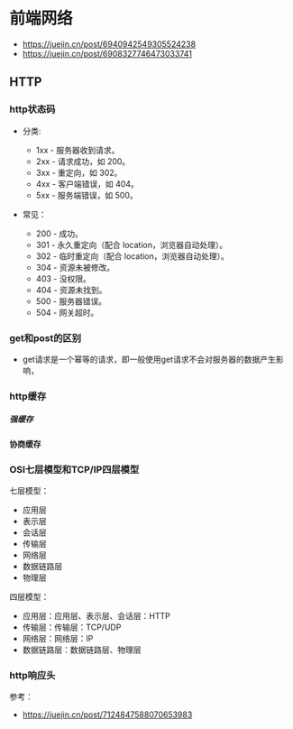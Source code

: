 
# 前端网络
- https://juejin.cn/post/6940942549305524238
- https://juejin.cn/post/6908327746473033741

## HTTP


### http状态码
* 分类:
  * 1xx - 服务器收到请求。
  * 2xx - 请求成功，如 200。
  * 3xx - 重定向，如 302。
  * 4xx - 客户端错误，如 404。
  * 5xx - 服务端错误，如 500。

* 常见：
  * 200 - 成功。
  * 301 - 永久重定向（配合 location，浏览器自动处理）。
  * 302 - 临时重定向（配合 location，浏览器自动处理）。
  * 304 - 资源未被修改。
  * 403 - 没权限。
  * 404 - 资源未找到。
  * 500 - 服务器错误。
  * 504 - 网关超时。

### get和post的区别
* get请求是一个幂等的请求，即一般使用get请求不会对服务器的数据产生影响，

### http缓存

##### 强缓存

#### 协商缓存

### OSI七层模型和TCP/IP四层模型

七层模型：
* 应用层
* 表示层
* 会话层
* 传输层
* 网络层
* 数据链路层
* 物理层


四层模型：
* 应用层：应用层、表示层、会话层：HTTP
* 传输层：传输层：TCP/UDP
* 网络层：网络层：IP
* 数据链路层：数据链路层、物理层


### http响应头
参考：
- https://juejin.cn/post/7124847588070653983